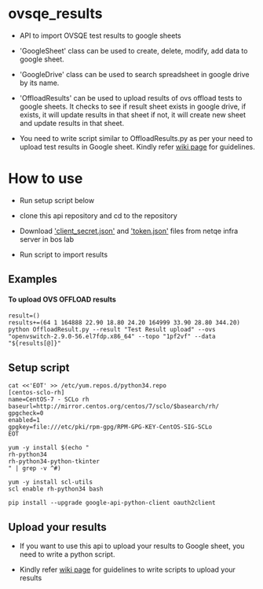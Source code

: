 # ovsqe_results
- API to import OVSQE test results to google sheets

- 'GoogleSheet' class can be used to create, delete, modify, add data to google sheet.

- 'GoogleDrive' class can be used to search spreadsheet in google drive by its name.

- 'OffloadResults' can be used to upload results of ovs offload tests to google sheets. It checks to see if result sheet exists in google drive, if exists, it will update results in that sheet if not, it will create new sheet and update results in that sheet.

- You need to write script similar to OffloadResults.py as per your need to upload test results in Google sheet. Kindly refer [wiki page](https://github.com/AmitSupugade/ovsqe_results/wiki) for guidelines.

# How to use
- Run setup script below

- clone this api repository and cd to the repository

- Download ['client_secret.json'](http://netqe-infra01.knqe.lab.eng.bos.redhat.com/ovs_offload/client_secret.json) and ['token.json'](http://netqe-infra01.knqe.lab.eng.bos.redhat.com/ovs_offload/token.json) files from netqe infra server in bos lab

- Run script to import results

## Examples
#### To upload OVS OFFLOAD results
```
result=()
results+=(64 1 164888 22.90 18.80 24.20 164999 33.90 28.80 344.20)
python OffloadResult.py --result "Test Result upload" --ovs "openvswitch-2.9.0-56.el7fdp.x86_64" --topo "1pf2vf" --data "${results[@]}"
```

## Setup script
```
cat <<'EOT' >> /etc/yum.repos.d/python34.repo
[centos-sclo-rh]
name=CentOS-7 - SCLo rh
baseurl=http://mirror.centos.org/centos/7/sclo/$basearch/rh/
gpgcheck=0
enabled=1
gpgkey=file:///etc/pki/rpm-gpg/RPM-GPG-KEY-CentOS-SIG-SCLo
EOT

yum -y install $(echo "
rh-python34
rh-python34-python-tkinter
" | grep -v ^#)

yum -y install scl-utils
scl enable rh-python34 bash

pip install --upgrade google-api-python-client oauth2client
```

## Upload your results
- If you want to use this api to upload your results to Google sheet, you need to write a python script.

- Kindly refer [wiki page](https://github.com/AmitSupugade/ovsqe_results/wiki) for guidelines to write scripts to upload your results
